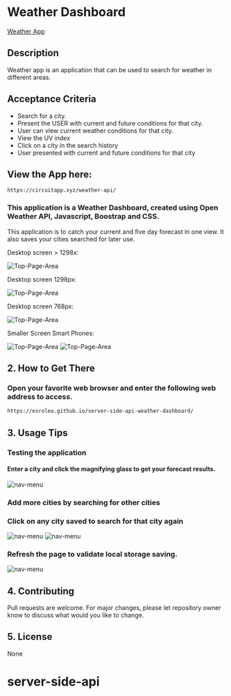# Weather Dashboard

[Weather App](./assets/img/main-application.jpg)

## Description

Weather app is an application that can be used to search for weather in different areas.

## Acceptance Criteria

- Search for a city.
- Present the USER with current and future conditions for that city.
- User can view current weather conditions for that city.
- View the UV index
- Click on a city in the search history
- User presented with current and future conditions for that city

## View the App here:

```
https://circuitapp.xyz/weather-api/
```

### This application is a Weather Dashboard, created using Open Weather API, Javascript, Boostrap and CSS.

This application is to catch your current and five day forecast in one view. It also saves your cities searched for later use.

Desktop screen > 1298x:

![Top-Page-Area](./assets/images/landing-page-desktop-big.JPG?raw=true "landing-page-desktop-big")

Desktop screen 1298px:

![Top-Page-Area](./assets/images/landing-page-desktip-1298-plus.JPG?raw=true "landing-page-desktip-1298-plus")

Desktop screen 768px:

![Top-Page-Area](./assets/images/landing-page-desktip-768-less.JPG?raw=true "landing-page-desktip-768-lesss")

Smaller Screen Smart Phones:

![Top-Page-Area](./assets/images/landing-page-desktip-smartPhones-1.JPG?raw=true "landing-page-desktip-smartPhones-1")
![Top-Page-Area](./assets/images/landing-page-desktip-smartPhones-2.JPG?raw=true "landing-page-desktip-smartPhones-2")

<a name="web-address"></a>

## 2. How to Get There

### Open your favorite web browser and enter the following web address to access.

```html
https://esroleo.github.io/server-side-api-weather-dashboard/
```

<a name="usage"></a>

## 3. Usage Tips

### Testing the application

#### Enter a city and click the magnifying glass to get your forecast results.

![nav-menu](./assets/images/one-city-searched.JPG?raw=true "one-city-searched")

### Add more cities by searching for other cities

### Click on any city saved to search for that city again

![nav-menu](./assets/images/one-city-searched-2.JPG?raw=true "one-city-searched-2")
![nav-menu](./assets/images/one-city-searched-6.JPG?raw=true "one-city-searched-6")

### Refresh the page to validate local storage saving.

![nav-menu](./assets/images/refresh-clicked.JPG?raw=true "refresh-clicked")

<a name="contributing"></a>

## 4. Contributing

Pull requests are welcome. For major changes, please let repository owner know to discuss what would you like to change.

<a name="license"></a>

## 5. License

None

# server-side-api
